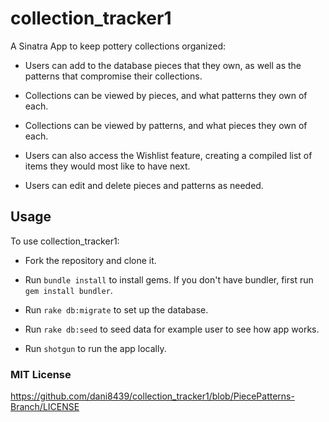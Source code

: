 # collection_tracker1 #
A Sinatra App to keep pottery collections organized:

* Users can add to the database pieces that they own, as well as the patterns that compromise their collections.

* Collections can be viewed by pieces, and what patterns they own of each.

* Collections can be viewed by patterns, and what pieces they own of each.

* Users can also access the Wishlist feature, creating a compiled list of items they would most like to have next.

* Users can edit and delete pieces and patterns as needed.

## Usage ##

To use collection_tracker1:

* Fork the repository and clone it.

* Run `bundle install` to install gems. If you don't have bundler, first run `gem install bundler`.

* Run `rake db:migrate` to set up the database.

* Run `rake db:seed` to seed data for example user to see how app works.

* Run `shotgun` to run the app locally.

### MIT License ###

https://github.com/dani8439/collection_tracker1/blob/PiecePatterns-Branch/LICENSE
